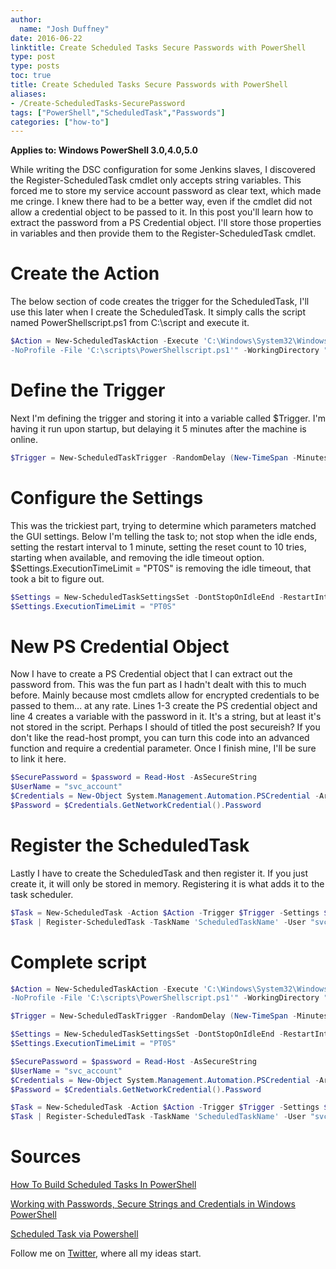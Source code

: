 ```yaml
---
author:
  name: "Josh Duffney"
date: 2016-06-22
linktitle: Create Scheduled Tasks Secure Passwords with PowerShell
type: post
type: posts
toc: true
title: Create Scheduled Tasks Secure Passwords with PowerShell
aliases: 
- /Create-ScheduledTasks-SecurePassword
tags: ["PowerShell","ScheduledTask","Passwords"]
categories: ["how-to"]
---
```


**Applies to: Windows PowerShell 3.0,4.0,5.0**

While writing the DSC configuration for some Jenkins slaves, I discovered the Register-ScheduledTask cmdlet only accepts string variables. 
This forced me to store my service account password as clear text, which made me cringe. I knew there had to be a better way, even if the cmdlet
did not allow a credential object to be passed to it. In this post you'll learn how to extract the password from a PS Credential object.
I'll store those properties in variables and then provide them to the Register-ScheduledTask cmdlet.

# Create the Action

The below section of code creates the trigger for the ScheduledTask, I'll use this later when I create the ScheduledTask. It simply calls the script named
PowerShellscript.ps1 from C:\script and execute it. 

```powershell
$Action = New-ScheduledTaskAction -Execute 'C:\Windows\System32\WindowsPowerShellv1.0\powershell.exe' -Argument "-NonInteractive -NoLogo `
-NoProfile -File 'C:\scripts\PowerShellscript.ps1'" -WorkingDirectory "C:\scripts"
```


# Define the Trigger

Next I'm defining the trigger and storing it into a variable called $Trigger. I'm having it run upon startup, but delaying it 5 minutes
after the machine is online.

```powershell
$Trigger = New-ScheduledTaskTrigger -RandomDelay (New-TimeSpan -Minutes 5) -AtStartup
```

# Configure the Settings

This was the trickiest part, trying to determine which parameters matched the GUI settings. Below I'm telling the task to; not stop when the idle ends, 
setting the restart interval to 1 minute, setting the reset count to 10 tries, starting when available, and removing the idle timeout option. $Settings.ExecutionTimeLimit = "PT0S"
is removing the idle timeout, that took a bit to figure out. 

```powershell
$Settings = New-ScheduledTaskSettingsSet -DontStopOnIdleEnd -RestartInterval (New-TimeSpan -Minutes 1) -RestartCount 10 -StartWhenAvailable
$Settings.ExecutionTimeLimit = "PT0S"
```

# New PS Credential Object

Now I have to create a PS Credential object that I can extract out the password from. This was the fun part as I hadn't dealt with this to much before.
Mainly because most cmdlets allow for encrypted credentials to be passed to them... at any rate. Lines 1-3 create the PS credential object and line 4 creates
a variable with the password in it. It's a string, but at least it's not stored in the script. Perhaps I should of titled the post secureish? If you don't like the
read-host prompt, you can turn this code into an advanced function and require a credential parameter. Once I finish mine, I'll be sure to link it here.

```powershell
$SecurePassword = $password = Read-Host -AsSecureString
$UserName = "svc_account"
$Credentials = New-Object System.Management.Automation.PSCredential -ArgumentList $UserName, $SecurePassword
$Password = $Credentials.GetNetworkCredential().Password 
```

# Register the ScheduledTask

Lastly I have to create the ScheduledTask and then register it. If you just create it, it will only be stored in memory. Registering it is what adds it to the task
scheduler. 

```powershell
$Task = New-ScheduledTask -Action $Action -Trigger $Trigger -Settings $Settings
$Task | Register-ScheduledTask -TaskName 'ScheduledTaskName' -User "svc_account" -Password $Password
```

# Complete script


```powershell
$Action = New-ScheduledTaskAction -Execute 'C:\Windows\System32\WindowsPowerShellv1.0\powershell.exe' -Argument "-NonInteractive -NoLogo `
-NoProfile -File 'C:\scripts\PowerShellscript.ps1'" -WorkingDirectory "C:\scripts"

$Trigger = New-ScheduledTaskTrigger -RandomDelay (New-TimeSpan -Minutes 5) -AtStartup

$Settings = New-ScheduledTaskSettingsSet -DontStopOnIdleEnd -RestartInterval (New-TimeSpan -Minutes 1) -RestartCount 10 -StartWhenAvailable
$Settings.ExecutionTimeLimit = "PT0S"

$SecurePassword = $password = Read-Host -AsSecureString
$UserName = "svc_account"
$Credentials = New-Object System.Management.Automation.PSCredential -ArgumentList $UserName, $SecurePassword
$Password = $Credentials.GetNetworkCredential().Password 

$Task = New-ScheduledTask -Action $Action -Trigger $Trigger -Settings $Settings
$Task | Register-ScheduledTask -TaskName 'ScheduledTaskName' -User "svc_account" -Password $Password
```


# Sources
[How To Build Scheduled Tasks In PowerShell](http://www.tomsitpro.com/articles/powershell-build-scheduled-tasks,2-832.html)


[Working with Passwords, Secure Strings and Credentials in Windows PowerShell](https://social.technet.microsoft.com/wiki/contents/articles/4546.working-with-passwords-secure-strings-and-credentials-in-windows-powershell.aspx)


[Scheduled Task via Powershell](http://powershell.com/cs/forums/t/20758.aspx)

Follow me on [Twitter](https://twitter.com/joshduffney), where all my ideas start.